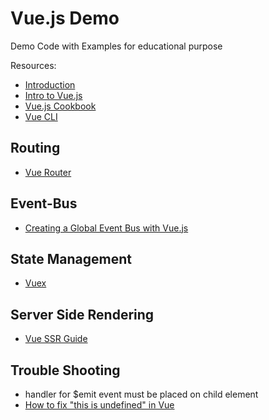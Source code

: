 # Vue.js Demo

Demo Code with Examples for educational purpose

Resources:

- [Introduction](https://vuejs.org/v2/guide/)
- [Intro to Vue.js](https://www.vuemastery.com/courses/intro-to-vue-js/vue-instance/)
- [Vue.js Cookbook](https://vuejs.org/v2/cookbook/index.html)
- [Vue CLI](https://cli.vuejs.org/)

## Routing

- [Vue Router](https://router.vuejs.org/)

## Event-Bus

- [Creating a Global Event Bus with Vue.js](https://alligator.io/vuejs/global-event-bus/)

## State Management

- [Vuex](https://vuex.vuejs.org/)

## Server Side Rendering

- [Vue SSR Guide](https://ssr.vuejs.org/)

## Trouble Shooting

- handler for \$emit event must be placed on child element
- [How to fix "this is undefined" in Vue](http://michaelnthiessen.com/this-is-undefined/)
